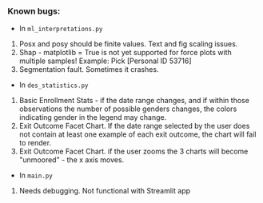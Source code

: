 ### Known bugs:
- In `ml_interpretations.py`
1. Posx and posy should be finite values. Text and fig scaling issues.
2. Shap - matplotlib = True is not yet supported for force plots with multiple samples! Example: Pick [Personal ID 53716]
3. Segmentation fault. Sometimes it crashes.

- In `des_statistics.py`
1. Basic Enrollment Stats - if the date range changes, and if within those observations the number of possible genders changes, the colors indicating gender in the legend may change. 
2. Exit Outcome Facet Chart.  If the date range selected by the user does not contain at least one example of each exit outcome, the chart will fail to render.
3. Exit Outcome Facet Chart.  if the user zooms the 3 charts will become "unmoored" - the x axis moves.

- In `main.py`
1. Needs debugging. Not functional with Streamlit app